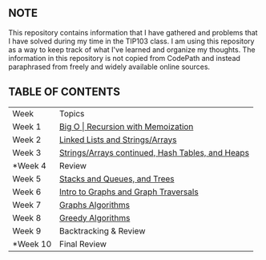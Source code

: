 ## NOTE
This repository contains information that I have gathered and problems that I have solved during my time in the TIP103 class. I am using this repository as a way to keep track of what I've learned and organize my thoughts. The information in this repository is not copied from CodePath and instead paraphrased from freely and widely available online sources. 

## TABLE OF CONTENTS
<table>
  <tr>
    <td>Week</td>
    <td>Topics</td>
  </tr>
  <tr>
    <td>Week 1</td>
    <td><a href="https://github.com/organizedanvrchy/CodePath/tree/main/TIP103/Week%201%20-%20Big%20O%20%7C%20Recursion%20with%20Memoization">Big O | Recursion with Memoization</td>
  </tr>
  <tr>
    <td>Week 2</td>
    <td><a href="https://github.com/organizedanvrchy/CodePath/tree/main/TIP103/Week%202%20-%20Linked%20Lists%20and%20Strings%20%26%20Arrays">Linked Lists and Strings/Arrays</td>
  </tr>
  <tr>
    <td>Week 3</td>
    <td><a href="https://github.com/organizedanvrchy/CodePath/tree/main/TIP103/Week%203%20-%20Strings%20%26%20Arrays%20continued%2C%20Hash%20Tables%2C%20and%20Heaps">Strings/Arrays continued, Hash Tables, and Heaps</td>
  </tr>
  <tr>
    <td>*Week 4</td>
    <td>Review</td>
  </tr>
  <tr>
    <td>Week 5</td>
    <td><a href="https://github.com/organizedanvrchy/CodePath/tree/main/TIP103/Week%205%20-%20Stacks%20and%20Queues%2C%20and%20Trees">Stacks and Queues, and Trees</td>
  </tr>
  <tr>
    <td>Week 6</td>
    <td><a href="https://github.com/organizedanvrchy/CodePath/tree/main/TIP103/Week%206%20-%20Intro%20to%20Graphs%20and%20Graph%20Traversals">Intro to Graphs and Graph Traversals</td>
  </tr>
  <tr>
    <td>Week 7</td>
    <td><a href="https://github.com/organizedanvrchy/CodePath/tree/main/TIP103/Week%207%20-%20Graph%20Algorithms">Graphs Algorithms</td>
  </tr>
  <tr>
    <td>Week 8</td>
    <td><a href="https://github.com/organizedanvrchy/CodePath/tree/main/TIP103/Week%208%20-%20Greedy%20Algorithms">Greedy Algorithms</td>
  </tr>
  <tr>
    <td>Week 9</td>
    <td>Backtracking & Review</td>
  </tr>
  <tr>
    <td>*Week 10</td>
    <td>Final Review</td>
  </tr>
</table>
